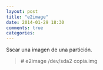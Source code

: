 ```yaml
---
layout: post
title: "e2image"
date: 2014-01-29 18:30
comments: true
categories: 
---
```

Sscar una imagen de una partición.

>\# e2image /dev/sda2 copia.img

